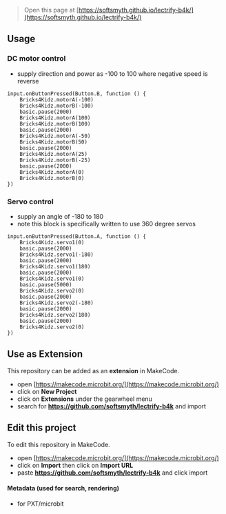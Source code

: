 
> Open this page at [https://softsmyth.github.io/lectrify-b4k/](https://softsmyth.github.io/lectrify-b4k/)
## Usage
### DC motor control
* supply direction and power as -100 to 100 where negative speed is reverse
```blocks
input.onButtonPressed(Button.B, function () {
    Bricks4Kidz.motorA(-100)
    Bricks4Kidz.motorB(-100)
    basic.pause(2000)
    Bricks4Kidz.motorA(100)
    Bricks4Kidz.motorB(100)
    basic.pause(2000)
    Bricks4Kidz.motorA(-50)
    Bricks4Kidz.motorB(50)
    basic.pause(2000)
    Bricks4Kidz.motorA(25)
    Bricks4Kidz.motorB(-25)
    basic.pause(2000)
    Bricks4Kidz.motorA(0)
    Bricks4Kidz.motorB(0)
})
```
### Servo control
* supply an angle of -180 to 180
* note this block is specifically written to use 360 degree servos
```blocks
input.onButtonPressed(Button.A, function () {
    Bricks4Kidz.servo1(0)
    basic.pause(2000)
    Bricks4Kidz.servo1(-180)
    basic.pause(2000)
    Bricks4Kidz.servo1(180)
    basic.pause(2000)
    Bricks4Kidz.servo1(0)
    basic.pause(5000)
    Bricks4Kidz.servo2(0)
    basic.pause(2000)
    Bricks4Kidz.servo2(-180)
    basic.pause(2000)
    Bricks4Kidz.servo2(180)
    basic.pause(2000)
    Bricks4Kidz.servo2(0)
})
```

## Use as Extension

This repository can be added as an **extension** in MakeCode.

* open [https://makecode.microbit.org/](https://makecode.microbit.org/)
* click on **New Project**
* click on **Extensions** under the gearwheel menu
* search for **https://github.com/softsmyth/lectrify-b4k** and import

## Edit this project

To edit this repository in MakeCode.

* open [https://makecode.microbit.org/](https://makecode.microbit.org/)
* click on **Import** then click on **Import URL**
* paste **https://github.com/softsmyth/lectrify-b4k** and click import

#### Metadata (used for search, rendering)

* for PXT/microbit
<script src="https://makecode.com/gh-pages-embed.js"></script><script>makeCodeRender("{{ site.makecode.home_url }}", "{{ site.github.owner_name }}/{{ site.github.repository_name }}");</script>
